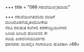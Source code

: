 +++
title = "066 ಗರುವೆಯಿಙ್ಗಿತವರಿದು"

+++
ಗರುವೆಯಿಂಗಿತವರಿದು ದಂಡಿಗೆ  
ಮುರಿದೊಡನೆಯೈತಂದುದೀಕೆಯ  
ನೆರವಿ ಕಳುಹುತ ಕಂಗಳಲಿ ಕರಣೇಂದ್ರಿಯಂಗಳಲಿ   
ಬರಿಯ ಡಿಂಬದ ಡೊಂಬಿನಲಿ ಕೇ  
ಸರಿಯ ಪೀಠವನಿಳಿಯದಿರ್ದರು  
ಧರಣಿಪರು ಮುರವೈರಿ ಗಂಗಾಸೂನು ಹೊರತಾಗಿ     ॥66॥